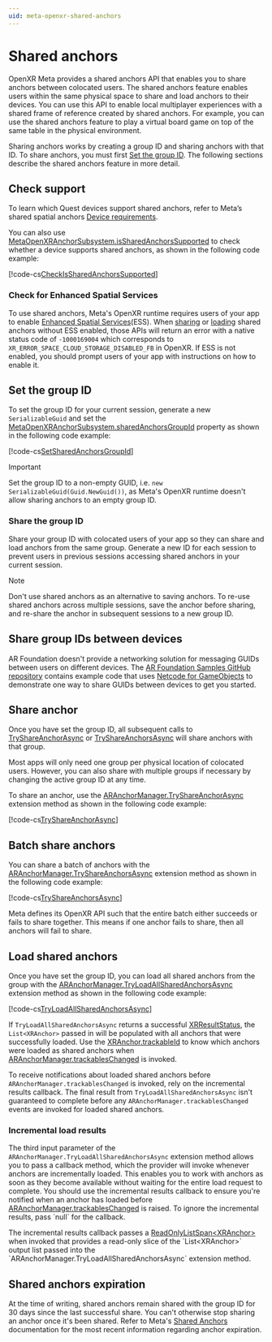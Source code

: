 ```yaml
---
uid: meta-openxr-shared-anchors
---
```

# Shared anchors

OpenXR Meta provides a shared anchors API that enables you to share anchors between colocated users. The shared anchors feature enables users within the same physical space to share and load anchors to their devices. You can use this API to enable local multiplayer experiences with a shared frame of reference created by shared anchors. For example, you can use the shared anchors feature to play a virtual board game on top of the same table in the physical environment.

Sharing anchors works by creating a group ID and sharing anchors with that ID. To share anchors, you must first [Set the group ID](#set-group-id). The following sections describe the shared anchors feature in more detail.

## Check support

To learn which Quest devices support shared anchors, refer to Meta’s shared spatial anchors [Device requirements](https://developers.meta.com/horizon/documentation/unity/unity-shared-spatial-anchors/#device-requirements).

You can also use [MetaOpenXRAnchorSubsystem.isSharedAnchorsSupported](xref:UnityEngine.XR.OpenXR.Features.Meta.MetaOpenXRAnchorSubsystem.isSharedAnchorsSupported) to check whether a device supports shared anchors, as shown in the following code example:

[!code-cs[CheckIsSharedAnchorsSupported](../../../Tests/Runtime/CodeSamples/Anchors/CheckSharedAnchorsSupportSample.cs#CheckIsSharedAnchorsSupported)]

### Check for Enhanced Spatial Services

To use shared anchors, Meta's OpenXR runtime requires users of your app to enable [Enhanced Spatial Services](https://developers.meta.com/horizon/documentation/unity/unity-shared-spatial-anchors/#enhanced-spatial-services)(ESS). When [sharing](#share-anchor) or [loading](#load-shared-anchors) shared anchors without ESS enabled, those APIs will return an error with a native status code of `-1000169004` which corresponds to `XR_ERROR_SPACE_CLOUD_STORAGE_DISABLED_FB` in OpenXR. If ESS is not enabled, you should prompt users of your app with instructions on how to enable it.

<a id="set-group-id"></a>

## Set the group ID

To set the group ID for your current session, generate a new `SerializableGuid` and set the [MetaOpenXRAnchorSubsystem.sharedAnchorsGroupId](xref:UnityEngine.XR.OpenXR.Features.Meta.MetaOpenXRAnchorSubsystem.sharedAnchorsGroupId) property as shown in the following code example:

[!code-cs[SetSharedAnchorsGroupId](../../../Tests/Runtime/CodeSamples/Anchors/SetSharedAnchorsGroupIdSample.cs#SetSharedAnchorsGroupId)]

> [!IMPORTANT]
> Set the group ID to a non-empty GUID, i.e. `new SerializableGuid(Guid.NewGuid())`, as Meta's OpenXR runtime doesn't allow sharing anchors to an empty group ID.

<a id="share-group-id"></a>

### Share the group ID

Share your group ID with colocated users of your app so they can share and load anchors from the same group. Generate a new ID for each session to prevent users in previous sessions accessing shared anchors in your current session.

> [!NOTE]
> Don't use shared anchors as an alternative to saving anchors. To re-use shared anchors across multiple sessions, save the anchor before sharing, and re-share the anchor in subsequent sessions to a new group ID.

## Share group IDs between devices

AR Foundation doesn't provide a networking solution for messaging GUIDs between users on different devices. The [AR Foundation Samples GitHub repository](https://github.com/Unity-Technologies/arfoundation-samples/blob/6.2/Assets/Scripts/Runtime/Networking/SharedAnchorsNetworkMessenger.cs) contains example code that uses [Netcode for GameObjects](https://docs-multiplayer.unity3d.com/netcode/current/about/) to demonstrate one way to share GUIDs between devices to get you started.

<a id="share-anchor"></a>

## Share anchor

Once you have set the group ID, all subsequent calls to [TryShareAnchorAsync](xref:UnityEngine.XR.OpenXR.Features.Meta.MetaOpenXRAnchorManagerExtensions.TryShareAnchorAsync(UnityEngine.XR.ARFoundation.ARAnchorManager,UnityEngine.XR.ARFoundation.ARAnchor)) or [TryShareAnchorsAsync](xref:UnityEngine.XR.OpenXR.Features.Meta.MetaOpenXRAnchorManagerExtensions.TryShareAnchorsAsync(UnityEngine.XR.ARFoundation.ARAnchorManager,IEnumerable{UnityEngine.XR.ARFoundation.ARAnchor},List{UnityEngine.XR.ARSubsystems.XRShareAnchorResult})) will share anchors with that group.

Most apps will only need one group per physical location of colocated users. However, you can also share with multiple groups if necessary by changing the active group ID at any time.

To share an anchor, use the [ARAnchorManager.TryShareAnchorAsync](xref:UnityEngine.XR.OpenXR.Features.Meta.MetaOpenXRAnchorManagerExtensions.TryShareAnchorAsync(UnityEngine.XR.ARFoundation.ARAnchorManager,UnityEngine.XR.ARFoundation.ARAnchor)) extension method as shown in the following code example:

[!code-cs[TryShareAnchorAsync](../../../Tests/Runtime/CodeSamples/Anchors/SingleShareAnchorSample.cs#TryShareAnchorAsync)]

## Batch share anchors

You can share a batch of anchors with the [ARAnchorManager.TryShareAnchorsAsync](xref:UnityEngine.XR.OpenXR.Features.Meta.MetaOpenXRAnchorManagerExtensions.TryShareAnchorsAsync(UnityEngine.XR.ARFoundation.ARAnchorManager,IEnumerable{UnityEngine.XR.ARFoundation.ARAnchor},List{UnityEngine.XR.ARSubsystems.XRShareAnchorResult})) extension method as shown in the following code example:

[!code-cs[TryShareAnchorsAsync](../../../Tests/Runtime/CodeSamples/Anchors/BatchShareAnchorsSample.cs#TryShareAnchorsAsync)]

Meta defines its OpenXR API such that the entire batch either succeeds or fails to share together. This means if one anchor fails to share, then all anchors will fail to share.

<a id="load-shared-anchors"></a>

## Load shared anchors

Once you have set the group ID, you can load all shared anchors from the group with the [ARAnchorManager.TryLoadAllSharedAnchorsAsync](xref:UnityEngine.XR.OpenXR.Features.Meta.MetaOpenXRAnchorManagerExtensions.TryLoadAllSharedAnchorsAsync(UnityEngine.XR.ARFoundation.ARAnchorManager,List{UnityEngine.XR.ARSubsystems.XRAnchor},Action{Unity.XR.CoreUtils.Collections.ReadOnlyListSpan{UnityEngine.XR.ARSubsystems.XRAnchor}})) extension method as shown in the following code example:

[!code-cs[TryLoadAllSharedAnchorsAsync](../../../Tests/Runtime/CodeSamples/Anchors/LoadAllSharedAnchorsSample.cs#TryLoadAllSharedAnchorsAsync)]

If `TryLoadAllSharedAnchorsAsync` returns a successful [XRResultStatus](xref:UnityEngine.XR.ARSubsystems.XRResultStatus), the `List<XRAnchor>` passed in will be populated with all anchors that were successfully loaded. Use the [XRAnchor.trackableId](xref:UnityEngine.XR.ARSubsystems.XRAnchor.trackableId) to know which anchors were loaded as shared anchors when [ARAnchorManager.trackablesChanged](xref:UnityEngine.XR.ARFoundation.ARTrackableManager`5.trackablesChanged) is invoked.

To receive notifications about loaded shared anchors before `ARAnchorManager.trackablesChanged` is invoked, rely on the incremental results callback. The final result from `TryLoadAllSharedAnchorsAsync` isn't guaranteed to complete before any `ARAnchorManager.trackablesChanged` events are invoked for loaded shared anchors.

### Incremental load results

The third input parameter of the `ARAnchorManager.TryLoadAllSharedAnchorsAsync` extension method allows you to pass a callback method, which the provider will invoke whenever anchors are incrementally loaded. This enables you to work with anchors as soon as they become available without waiting for the entire load request to complete. You should use the incremental results callback to ensure you're notified when an anchor has loaded before [ARAnchorManager.trackablesChanged](xref:UnityEngine.XR.ARFoundation.ARTrackableManager`5.trackablesChanged) is raised. To ignore the incremental results, pass `null` for the callback.

The incremental results callback passes a [ReadOnlyListSpan\<XRAnchor\>](xref:Unity.XR.CoreUtils.Collections.ReadOnlyListSpan`1) when invoked that provides a read-only slice of the `List<XRAnchor>` output list passed into the `ARAnchorManager.TryLoadAllSharedAnchorsAsync` extension method.

## Shared anchors expiration

At the time of writing, shared anchors remain shared with the group ID for 30 days since the last successful share. You can't otherwise stop sharing an anchor once it's been shared. Refer to Meta's [Shared Anchors](https://developers.meta.com/horizon/documentation/native/android/openxr-spatial-anchors-api-ref/) documentation for the most recent information regarding anchor expiration.
